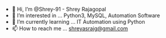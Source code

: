 - 👋 Hi, I’m @Shrey-91 - Shrey Rajagopal
- 👀 I’m interested in ... Python3, MySQL, Automation Software
- 🌱 I’m currently learning ... IT Automation using Python
- 📫 How to reach me ... shreyasrajg@gmail.com

<!---
Shrey-91/Shrey-91 is a ✨ special ✨ repository because its `README.md` (this file) appears on your GitHub profile.
You can click the Preview link to take a look at your changes.
--->
